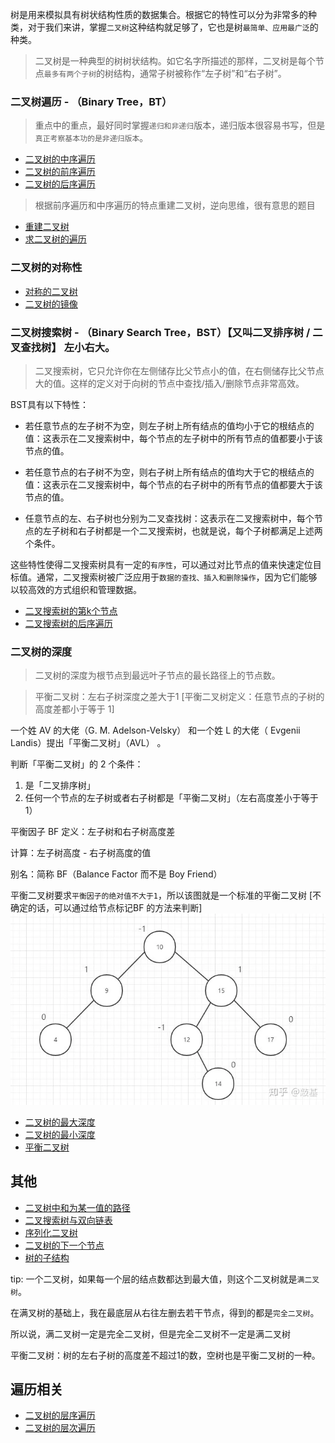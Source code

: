 树是用来模拟具有树状结构性质的数据集合。根据它的特性可以分为非常多的种类，对于我们来讲，掌握`二叉树`这种结构就足够了，它也是树`最简单、应用最广泛`的种类。

> 二叉树是一种典型的树树状结构。如它名字所描述的那样，二叉树是每个节点`最多有两个子树`的树结构，通常子树被称作“左子树”和“右子树”。

### 二叉树遍历 - （Binary Tree，BT）
> 重点中的重点，最好同时掌握`递归和非递归`版本，递归版本很容易书写，但是`真正考察基本功的是非递归版本`。

- [二叉树的中序遍历](./二叉树/leetcode+字节-二叉树的中序遍历.md)
- [二叉树的前序遍历](./二叉树/leetcode+字节-二叉树的前序遍历.md)
- [二叉树的后序遍历](./二叉树/leetcode+字节-二叉树的后序遍历.md)


> 根据前序遍历和中序遍历的特点重建二叉树，逆向思维，很有意思的题目
- [重建二叉树](./二叉树/leetcode-重建二叉树.md)
- [求二叉树的遍历](./二叉树/求二叉树的遍历.md)

### 二叉树的对称性

- [对称的二叉树](./二叉树/leetcode+剑指-对称的二叉树.md)
- [二叉树的镜像](./二叉树/二叉树的镜像.md)

### 二叉树搜索树 - （Binary Search Tree，BST）【又叫二叉排序树 / 二叉查找树】 左小右大。

> 二叉搜索树，它只允许你在左侧储存比父节点小的值，在右侧储存比父节点大的值。这样的定义对于向树的节点中查找/插入/删除节点非常高效。

BST具有以下特性：
- 若任意节点的左子树不为空，则左子树上所有结点的值均小于它的根结点的值：这表示在二叉搜索树中，每个节点的左子树中的所有节点的值都要小于该节点的值。

- 若任意节点的右子树不为空，则右子树上所有结点的值均大于它的根结点的值：这表示在二叉搜索树中，每个节点的右子树中的所有节点的值都要大于该节点的值。

- 任意节点的左、右子树也分别为二叉查找树：这表示在二叉搜索树中，每个节点的左子树和右子树都是一个二叉搜索树，也就是说，每个子树都满足上述两个条件。

这些特性使得二叉搜索树具有一定的`有序性`，可以通过对比节点的值来快速定位目标值。通常，二叉搜索树被广泛应用于`数据的查找、插入和删除操作`，因为它们能够以较高效的方式组织和管理数据。

- [二叉搜索树的第k个节点](./二叉树/leetcode+tx-二叉搜索树的第k个节点.md)
- [二叉搜索树的后序遍历](./二叉树/二叉搜索树的后序遍历.md)

### 二叉树的深度

> 二叉树的深度为根节点到最远叶子节点的最长路径上的节点数。

> 平衡二叉树：左右子树深度之差大于1 [平衡二叉树定义：任意节点的子树的高度差都小于等于 1]

一个姓 AV 的大佬（G. M. Adelson-Velsky） 和一个姓 L 的大佬（ Evgenii Landis）提出「平衡二叉树」（AVL） 。

判断「平衡二叉树」的 2 个条件：

1. 是「二叉排序树」
2. 任何一个节点的左子树或者右子树都是「平衡二叉树」（左右高度差小于等于 1）


平衡因子 BF
定义：左子树和右子树高度差

计算：左子树高度 - 右子树高度的值

别名：简称 BF（Balance Factor 而不是 Boy Friend）

平衡二叉树要求`平衡因子的绝对值不大于1`，所以该图就是一个标准的平衡二叉树 [不确定的话，可以通过给节点标记BF 的方法来判断]
![Alt text](image.png)

- [二叉树的最大深度](./二叉树/leetcode+tx-二叉树的最大深度.md)
- [二叉树的最小深度](./二叉树/二叉树的最小深度.md)
- [平衡二叉树](./二叉树/平衡二叉树.md)


## 其他

- [二叉树中和为某一值的路径](./二叉树/leetcode+字节二叉树中和为某一值的路径.md)
- [二叉搜索树与双向链表](./二叉树/剑指-二叉搜索树与双向链表.md)
- [序列化二叉树](./二叉树/序列化二叉树.md)
- [二叉树的下一个节点](./二叉树/二叉树的下一个节点.md)
- [树的子结构](./二叉树/树的子结构.md)


tip: 一个二叉树，如果每一个层的结点数都达到最大值，则这个二叉树就是`满二叉树`。

在满叉树的基础上，我在最底层从右往左删去若干节点，得到的都是`完全二叉树`。

所以说，满二叉树一定是完全二叉树，但是完全二叉树不一定是满二叉树

平衡二叉树：树的左右子树的高度差不超过1的数，空树也是平衡二叉树的一种。

## 遍历相关

- [二叉树的层序遍历](./二叉树/leetcode+字节-二叉树的层序遍历.md)
- [二叉树的层次遍历](./二叉树/leetcode-二叉树的层次遍历.md)
